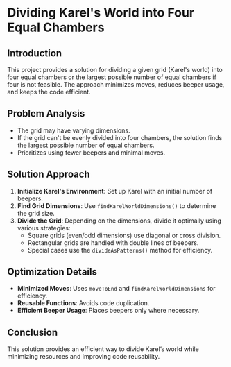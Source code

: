 # Dividing Karel's World into Four Equal Chambers

## Introduction
This project provides a solution for dividing a given grid (Karel's world) into four equal chambers or the largest possible number of equal chambers if four is not feasible. The approach minimizes moves, reduces beeper usage, and keeps the code efficient.

## Problem Analysis
- The grid may have varying dimensions.
- If the grid can't be evenly divided into four chambers, the solution finds the largest possible number of equal chambers.
- Prioritizes using fewer beepers and minimal moves.

## Solution Approach
1. **Initialize Karel's Environment**: Set up Karel with an initial number of beepers.
2. **Find Grid Dimensions**: Use `findKarelWorldDimensions()` to determine the grid size.
3. **Divide the Grid**: Depending on the dimensions, divide it optimally using various strategies:
   - Square grids (even/odd dimensions) use diagonal or cross division.
   - Rectangular grids are handled with double lines of beepers.
   - Special cases use the `divideAsPatterns()` method for efficiency.

## Optimization Details
- **Minimized Moves**: Uses `moveToEnd` and `findKarelWorldDimensions` for efficiency.
- **Reusable Functions**: Avoids code duplication.
- **Efficient Beeper Usage**: Places beepers only where necessary.

## Conclusion
This solution provides an efficient way to divide Karel’s world while minimizing resources and improving code reusability.
